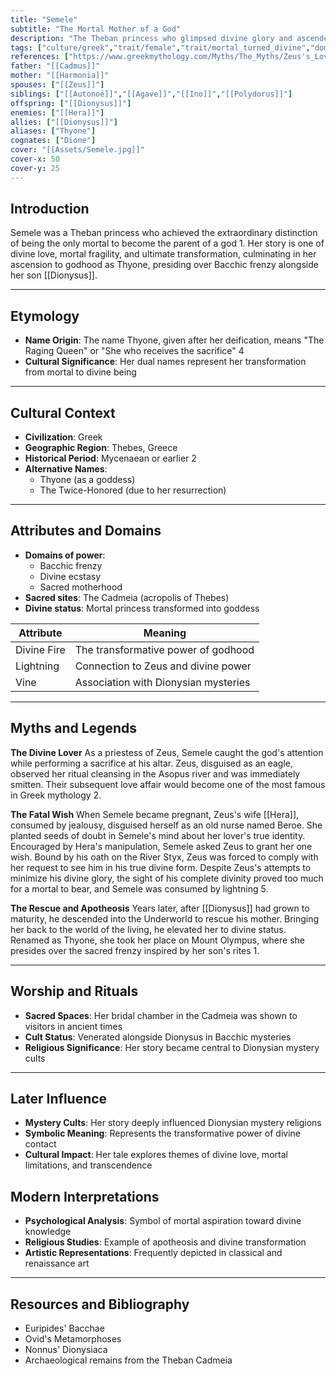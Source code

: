 ```yaml
---
title: "Semele"
subtitle: "The Mortal Mother of a God"
description: "The Theban princess who glimpsed divine glory and ascended to godhood as Thyone, mother of Dionysus"
tags: ["culture/greek","trait/female","trait/mortal_turned_divine","domain/ecstasy","domain/mysteries"]
references: ["https://www.greekmythology.com/Myths/The_Myths/Zeus's_Lovers/Semele/semele.html","https://en.wikipedia.org/wiki/Semele","https://gentlefuries.com/elastic-myths-semele-zeus/","https://www.miscellanies.org/eng3993/students/mag1/semele.html","https://www.thoughtco.com/semele-111783"]
father: "[[Cadmus]]"
mother: "[[Harmonia]]"
spouses: ["[[Zeus]]"]
siblings: ["[[Autonoë]]","[[Agave]]","[[Ino]]","[[Polydorus]]"]
offspring: ["[[Dionysus]]"]
enemies: ["[[Hera]]"]
allies: ["[[Dionysus]]"]
aliases: ["Thyone"]
cognates: ["Dione"]
cover: "[[Assets/Semele.jpg]]"
cover-x: 50
cover-y: 25
---
```

##  Introduction
Semele was a Theban princess who achieved the extraordinary distinction of being the only mortal to become the parent of a god <mcreference link="https://www.greekmythology.com/Myths/The_Myths/Zeus's_Lovers/Semele/semele.html" index="1">1</mcreference>. Her story is one of divine love, mortal fragility, and ultimate transformation, culminating in her ascension to godhood as Thyone, presiding over Bacchic frenzy alongside her son [[Dionysus]].

---

## Etymology

- **Name Origin**: The name Thyone, given after her deification, means "The Raging Queen" or "She who receives the sacrifice" <mcreference link="https://www.miscellanies.org/eng3993/students/mag1/semele.html" index="4">4</mcreference>
- **Cultural Significance**: Her dual names represent her transformation from mortal to divine being

---

##  Cultural Context

- **Civilization**: Greek
- **Geographic Region**: Thebes, Greece
- **Historical Period**: Mycenaean or earlier <mcreference link="https://en.wikipedia.org/wiki/Semele" index="2">2</mcreference>
- **Alternative Names**:
  - Thyone (as a goddess)
  - The Twice-Honored (due to her resurrection)

---

## Attributes and Domains

- **Domains of power**: 
  - Bacchic frenzy
  - Divine ecstasy
  - Sacred motherhood
- **Sacred sites**: The Cadmeia (acropolis of Thebes)
- **Divine status**: Mortal princess transformed into goddess

| Attribute | Meaning |
|-----------|----------|
| Divine Fire | The transformative power of godhood |
| Lightning | Connection to Zeus and divine power |
| Vine | Association with Dionysian mysteries |

---

## Myths and Legends

**The Divine Lover**
As a priestess of Zeus, Semele caught the god's attention while performing a sacrifice at his altar. Zeus, disguised as an eagle, observed her ritual cleansing in the Asopus river and was immediately smitten. Their subsequent love affair would become one of the most famous in Greek mythology <mcreference link="https://en.wikipedia.org/wiki/Semele" index="2">2</mcreference>.

**The Fatal Wish**
When Semele became pregnant, Zeus's wife [[Hera]], consumed by jealousy, disguised herself as an old nurse named Beroe. She planted seeds of doubt in Semele's mind about her lover's true identity. Encouraged by Hera's manipulation, Semele asked Zeus to grant her one wish. Bound by his oath on the River Styx, Zeus was forced to comply with her request to see him in his true divine form. Despite Zeus's attempts to minimize his divine glory, the sight of his complete divinity proved too much for a mortal to bear, and Semele was consumed by lightning <mcreference link="https://www.thoughtco.com/semele-111783" index="5">5</mcreference>.

**The Rescue and Apotheosis**
Years later, after [[Dionysus]] had grown to maturity, he descended into the Underworld to rescue his mother. Bringing her back to the world of the living, he elevated her to divine status. Renamed as Thyone, she took her place on Mount Olympus, where she presides over the sacred frenzy inspired by her son's rites <mcreference link="https://www.greekmythology.com/Myths/The_Myths/Zeus's_Lovers/Semele/semele.html" index="1">1</mcreference>.

---

## Worship and Rituals

- **Sacred Spaces**: Her bridal chamber in the Cadmeia was shown to visitors in ancient times
- **Cult Status**: Venerated alongside Dionysus in Bacchic mysteries
- **Religious Significance**: Her story became central to Dionysian mystery cults

---

## Later Influence

- **Mystery Cults**: Her story deeply influenced Dionysian mystery religions
- **Symbolic Meaning**: Represents the transformative power of divine contact
- **Cultural Impact**: Her tale explores themes of divine love, mortal limitations, and transcendence

## Modern Interpretations

- **Psychological Analysis**: Symbol of mortal aspiration toward divine knowledge
- **Religious Studies**: Example of apotheosis and divine transformation
- **Artistic Representations**: Frequently depicted in classical and renaissance art

---

## Resources and Bibliography

- Euripides' Bacchae
- Ovid's Metamorphoses
- Nonnus' Dionysiaca
- Archaeological remains from the Theban Cadmeia